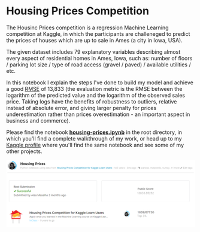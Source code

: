# Housing Prices Competition

The Housinc Prices competition is a regression Machine Learning competition at Kaggle, in which the participants are challeneged to predict the prices of houses which are up to sale in Ames (a city in Iowa, USA).

The given dataset includes 79 explanatory variables describing almost every aspect of residential homes in Ames, Iowa, such as: number of floors / parking lot size / type of road access (gravel / paved) / available utilities / etc.

In this notebook I explain the steps I've done to build my model and achieve a good [RMSE](https://en.wikipedia.org/wiki/Root-mean-square_deviation) of 13,833 (the evaluation metric is the RMSE between the logarithm of the predicted value and the logarithm of the observed sales price. Taking logs have the benefits of robustness to outliers, relative instead of absolute error, and giving larger penalty for prices underestimation rather than prices overestimation - an important aspect in business and commerce).

Please find the notebook [**housing-prices.ipynb**](https://github.com/masalha-alaa/housing-prices/blob/master/housing-prices.ipynb) in the root directory, in which you'll find a complete walkthrough of my work, or head up to my [Kaggle profile](https://www.kaggle.com/alaamasalha/housing-prices) where you'll find the same notebook and see some of my other projects.

<img src="https://github.com/masalha-alaa/housing-prices/blob/master/docs/housing-prices-profile.png">


